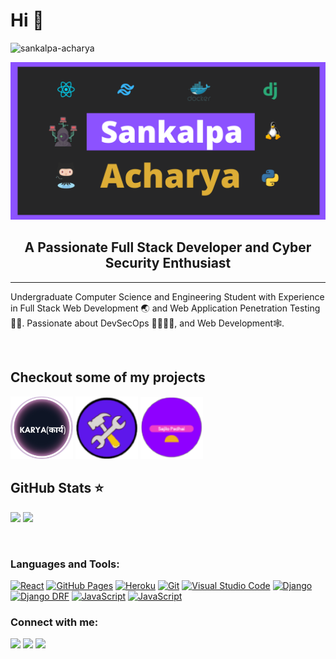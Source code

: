 <h1>Hi 👋</h1>
<p align="left"> <img src="https://komarev.com/ghpvc/?username=Sankalpa-Acharya&label=Profile%20views&color=0e75b6&style=flat" alt="sankalpa-acharya" /> </p>

<img src="img/carbon.png">

<br>

<h2 align="center">A Passionate Full Stack Developer and Cyber Security Enthusiast </h2>
<hr>


<p style="font-size:14px">Undergraduate Computer Science and Engineering Student with Experience in Full Stack Web Development 🌏 and Web Application Penetration Testing 🐱‍💻. Passionate about DevSecOps 🐳👨🏻‍💻, and Web Development🕸️.</p>
<br>

<h2>Checkout some of my projects</h2>

<a href="https://github.com/sankalpa-acharya/karya"><img src="img/karya.png" width="100"></a>
<a href="https://github.com/Sankalpa-Acharya/Buildme.io"><img src="img/buildme.png" width="100"></a>
<a href="https://github.com/Sankalpa-Acharya/SajiloPadhai"><img src="img/sajilo.png" width="100"></a>


<h2>GitHub Stats ⭐️</h2>
<p align="left">
<img src="https://github-readme-stats.vercel.app/api?username=sankalpa-acharya&count_private=true&show_icons=true&theme=github_dark">
   <img alot="Most Used Languages" src="https://github-readme-stats.vercel.app/api/top-langs/?username=sankalpa-acharya&theme=tokyonight&show_icons=true&hide=html,css,ocaml&langs_count=3&custom_title=Most%20Used%20Languages" height=180>
</p>


<br>

<h3 align="left">Languages and Tools:</h3>
    <a href="#"><img alt="React" src="https://img.shields.io/badge/React%20-%2320232a.svg?logo=react&logoColor=%2361DAFB"></a>
    <a href="#"><img alt="GitHub Pages" src="https://img.shields.io/badge/GitHub%20Pages-%23327FC7.svg?logo=github&logoColor=white"></a>
    <a href="#"><img alt="Heroku" src="https://img.shields.io/badge/Heroku%20-%23430098.svg?logo=heroku&logoColor=white"></a>
    <a href="#"><img alt="Git" src="https://img.shields.io/badge/Git%20-%23F05033.svg?logo=git&logoColor=white"></a>
    <a href="#"><img alt="Visual Studio Code" src="https://img.shields.io/badge/Visual%20Studio%20Code-0078d7.svg?logo=visual-studio-code&logoColor=white"></a>
    <a href="#"><img alt="Django" src="https://img.shields.io/badge/django-%23092E20.svg?logo=django&logoColor=white"></a>
    <a href="#"><img alt="Django DRF" src="https://img.shields.io/badge/DJANGO-REST-ff1709.svg?logo=django&logoColor=white"></a>
    <a href="#"><img alt="JavaScript" src="https://img.shields.io/badge/javascript-%23323330.svg?logo=javascript&logoColor=yello"></a>
    <a href="#"><img alt="JavaScript" src="https://img.shields.io/badge/python-3670A0.svg?logo=python&logoColor=ffdd54"></a>
    

<br>
<h3 align="left">Connect with me:</h3>
<p align="left">

[![](https://img.shields.io/badge/linkedin-%230077B5.svg?style=for-the-badge&logo=linkedin&logoColor=white)](https://www.linkedin.com/in/sankalpa-acharya-332808219/)
[![](https://img.shields.io/badge/Twitter-1DA1F2?style=for-the-badge&logo=twitter&logoColor=white)](https://twitter.com/sankalpa_02)
[![](https://img.shields.io/badge/Gmail-D14836?style=for-the-badge&logo=gmail&logoColor=white)](mailto:sankalpaacharya6609@gmail.com)

</p>
